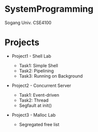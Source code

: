 # SystemProgramming
Sogang Univ. CSE4100

# Projects
+ Project1 - Shell Lab
  + Task1: Simple Shell
  + Task2: Pipelining
  + Task3: Running on Background
  
+ Project2 - Concurrent Server
  + Task1: Event-driven
  + Task2: Thread
  + Segfault at init()
 
+ Project3 - Malloc Lab
  + Segregated free list
  
